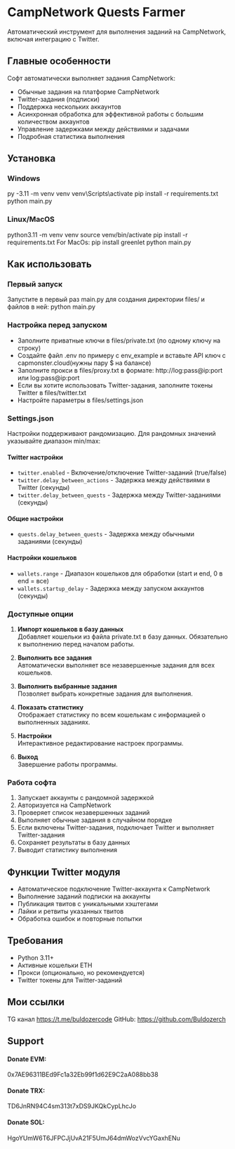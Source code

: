 # CampNetwork Quests Farmer

Автоматический инструмент для выполнения заданий на CampNetwork, включая интеграцию с Twitter.

## Главные особенности

Софт автоматически выполняет задания CampNetwork:

- Обычные задания на платформе CampNetwork
- Twitter-задания (подписки) 
- Поддержка нескольких аккаунтов
- Асинхронная обработка для эффективной работы с большим количеством аккаунтов
- Управление задержками между действиями и задачами
- Подробная статистика выполнения

## Установка

### Windows
py -3.11 -m venv venv
venv\Scripts\activate
pip install -r requirements.txt
python main.py

### Linux/MacOS
python3.11 -m venv venv
source venv/bin/activate
pip install -r requirements.txt
For MacOs:
pip install greenlet
python main.py

## Как использовать

### Первый запуск

Запустите в первый раз main.py для создания директории files/ и файлов в ней:
python main.py

### Настройка перед запуском

- Заполните приватные ключи в files/private.txt (по одному ключу на строку)
- Создайте файл .env по примеру с env_example и вставьте API ключ с capmonster.cloud(нужны пару $ на балансе)
- Заполните прокси в files/proxy.txt в формате: http://log:pass@ip:port или log:pass@ip:port
- Если вы хотите использовать Twitter-задания, заполните токены Twitter в files/twitter.txt
- Настройте параметры в files/settings.json

### Settings.json

Настройки поддерживают рандомизацию. Для рандомных значений указывайте диапазон min/max:

#### Twitter настройки
- `twitter.enabled` - Включение/отключение Twitter-заданий (true/false)
- `twitter.delay_between_actions` - Задержка между действиями в Twitter (секунды)
- `twitter.delay_between_quests` - Задержка между Twitter-заданиями (секунды)

#### Общие настройки
- `quests.delay_between_quests` - Задержка между обычными заданиями (секунды)

#### Настройки кошельков
- `wallets.range` - Диапазон кошельков для обработки (start и end, 0 в end = все)
- `wallets.startup_delay` - Задержка между запуском аккаунтов (секунды)

### Доступные опции

1. **Импорт кошельков в базу данных**  
   Добавляет кошельки из файла private.txt в базу данных. Обязательно к выполнению перед началом работы.

2. **Выполнить все задания**  
   Автоматически выполняет все незавершенные задания для всех кошельков.

3. **Выполнить выбранные задания**  
   Позволяет выбрать конкретные задания для выполнения.

4. **Показать статистику**  
   Отображает статистику по всем кошелькам с информацией о выполненных заданиях.

5. **Настройки**  
   Интерактивное редактирование настроек программы.

6. **Выход**  
   Завершение работы программы.

### Работа софта

1. Запускает аккаунты с рандомной задержкой
2. Авторизуется на CampNetwork
3. Проверяет список незавершенных заданий
4. Выполняет обычные задания в случайном порядке
5. Если включены Twitter-задания, подключает Twitter и выполняет Twitter-задания
6. Сохраняет результаты в базу данных
7. Выводит статистику выполнения

## Функции Twitter модуля

- Автоматическое подключение Twitter-аккаунта к CampNetwork
- Выполнение заданий подписки на аккаунты
- Публикация твитов с уникальными хэштегами
- Лайки и ретвиты указанных твитов
- Обработка ошибок и повторные попытки

## Требования

- Python 3.11+
- Активные кошельки ETH
- Прокси (опционально, но рекомендуется)
- Twitter токены для Twitter-заданий

## Мои ссылки
TG канал https://t.me/buldozercode
GitHub: https://github.com/Buldozerch

## Support
#### Donate EVM:
0x7AE96311BEd9Fc1a32Eb99f1d62E9C2aA088bb38
#### Donate TRX:
TD6JnRN94C4sm313t7xDS9JKQkCypLhcJo
#### Donate SOL:
HgoYUmW6T6JFPCJjUvA21F5UmJ64dmWozVvcYGaxhENu
